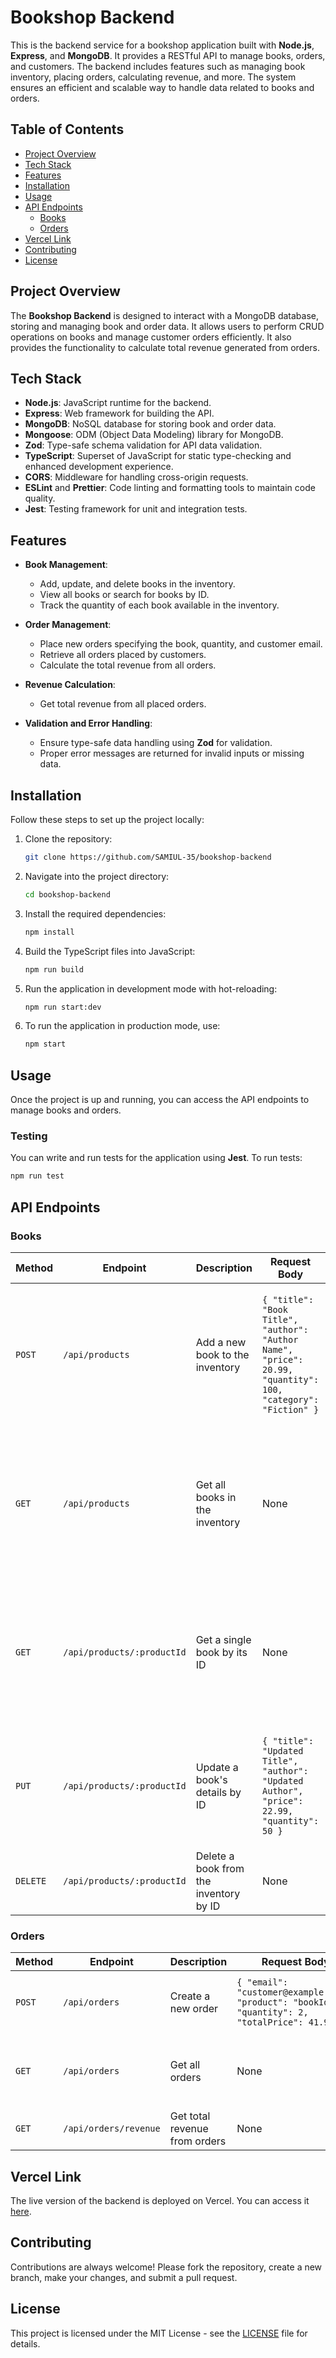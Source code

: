 
# Bookshop Backend

This is the backend service for a bookshop application built with **Node.js**, **Express**, and **MongoDB**. It provides a RESTful API to manage books, orders, and customers. The backend includes features such as managing book inventory, placing orders, calculating revenue, and more. The system ensures an efficient and scalable way to handle data related to books and orders.

## Table of Contents

- [Project Overview](#project-overview)
- [Tech Stack](#tech-stack)
- [Features](#features)
- [Installation](#installation)
- [Usage](#usage)
- [API Endpoints](#api-endpoints)
  - [Books](#books)
  - [Orders](#orders)
- [Vercel Link](#vercel-link)
- [Contributing](#contributing)
- [License](#license)

## Project Overview

The **Bookshop Backend** is designed to interact with a MongoDB database, storing and managing book and order data. It allows users to perform CRUD operations on books and manage customer orders efficiently. It also provides the functionality to calculate total revenue generated from orders.

## Tech Stack

- **Node.js**: JavaScript runtime for the backend.
- **Express**: Web framework for building the API.
- **MongoDB**: NoSQL database for storing book and order data.
- **Mongoose**: ODM (Object Data Modeling) library for MongoDB.
- **Zod**: Type-safe schema validation for API data validation.
- **TypeScript**: Superset of JavaScript for static type-checking and enhanced development experience.
- **CORS**: Middleware for handling cross-origin requests.
- **ESLint** and **Prettier**: Code linting and formatting tools to maintain code quality.
- **Jest**: Testing framework for unit and integration tests.

## Features

- **Book Management**: 
  - Add, update, and delete books in the inventory.
  - View all books or search for books by ID.
  - Track the quantity of each book available in the inventory.

- **Order Management**:
  - Place new orders specifying the book, quantity, and customer email.
  - Retrieve all orders placed by customers.
  - Calculate the total revenue from all orders.

- **Revenue Calculation**:
  - Get total revenue from all placed orders.
  
- **Validation and Error Handling**:
  - Ensure type-safe data handling using **Zod** for validation.
  - Proper error messages are returned for invalid inputs or missing data.

## Installation

Follow these steps to set up the project locally:

1. Clone the repository:
   ```bash
   git clone https://github.com/SAMIUL-35/bookshop-backend
   ```

2. Navigate into the project directory:
   ```bash
   cd bookshop-backend
   ```

3. Install the required dependencies:
   ```bash
   npm install
   ```

4. Build the TypeScript files into JavaScript:
   ```bash
   npm run build
   ```

5. Run the application in development mode with hot-reloading:
   ```bash
   npm run start:dev
   ```

6. To run the application in production mode, use:
   ```bash
   npm start
   ```

## Usage

Once the project is up and running, you can access the API endpoints to manage books and orders.

### Testing

You can write and run tests for the application using **Jest**. To run tests:

```bash
npm run test
```

## API Endpoints

### Books

| Method | Endpoint                  | Description                        | Request Body                                                               | Response Body                                                                 |
|--------|---------------------------|------------------------------------|-----------------------------------------------------------------------------|-------------------------------------------------------------------------------|
| `POST` | `/api/products`            | Add a new book to the inventory    | `{ "title": "Book Title", "author": "Author Name", "price": 20.99, "quantity": 100, "category": "Fiction" }` | `{ "_id": "bookId", "title": "Book Title", "author": "Author Name", "price": 20.99, "quantity": 100, "category": "Fiction" }` |
| `GET`  | `/api/products`            | Get all books in the inventory     | None                                                                        | `[ { "_id": "bookId", "title": "Book Title", "author": "Author Name", "price": 20.99, "quantity": 100, "category": "Fiction" }, ... ]` |
| `GET`  | `/api/products/:productId` | Get a single book by its ID        | None                                                                        | `{ "_id": "bookId", "title": "Book Title", "author": "Author Name", "price": 20.99, "quantity": 100, "category": "Fiction" }` |
| `PUT`  | `/api/products/:productId` | Update a book's details by ID      | `{ "title": "Updated Title", "author": "Updated Author", "price": 22.99, "quantity": 50 }` | `{ "_id": "bookId", "title": "Updated Title", "author": "Updated Author", "price": 22.99, "quantity": 50 }` |
| `DELETE`| `/api/products/:productId` | Delete a book from the inventory by ID | None | `{}` (empty response) |

### Orders

| Method | Endpoint                  | Description                        | Request Body                                                               | Response Body                                                                 |
|--------|---------------------------|------------------------------------|-----------------------------------------------------------------------------|-------------------------------------------------------------------------------|
| `POST` | `/api/orders`             | Create a new order                 | `{ "email": "customer@example.com", "product": "bookId", "quantity": 2, "totalPrice": 41.98 }` | `{ "_id": "orderId", "email": "customer@example.com", "product": "bookId", "quantity": 2, "totalPrice": 41.98 }` |
| `GET`  | `/api/orders`             | Get all orders                     | None                                                                        | `[ { "_id": "orderId", "email": "customer@example.com", "product": "bookId", "quantity": 2, "totalPrice": 41.98 }, ... ]` |
| `GET`  | `/api/orders/revenue`     | Get total revenue from orders      | None                                                                        | `{ "totalRevenue": 500.00 }` |

## Vercel Link

The live version of the backend is deployed on Vercel. You can access it [here](https://bookshop-backend-psi.vercel.app).


## Contributing

Contributions are always welcome! Please fork the repository, create a new branch, make your changes, and submit a pull request.

## License

This project is licensed under the MIT License - see the [LICENSE](LICENSE) file for details.
